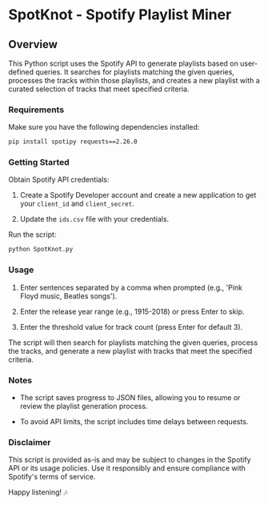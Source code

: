 # SpotKnot - Spotify Playlist Miner

## Overview

This Python script uses the Spotify API to generate playlists based on user-defined queries. It searches for playlists matching the given queries, processes the tracks within those playlists, and creates a new playlist with a curated selection of tracks that meet specified criteria. 

### Requirements

Make sure you have the following dependencies installed:

```bash
pip install spotipy requests==2.26.0
```

### Getting Started 

Obtain Spotify API credentials:

1. Create a Spotify Developer account and create a new application to get your `client_id` and `client_secret`.

2. Update the `ids.csv` file with your credentials.

Run the script: 

```bash
python SpotKnot.py
```

### Usage

1. Enter sentences separated by a comma when prompted (e.g., 'Pink Floyd music, Beatles songs').

2. Enter the release year range (e.g., 1915-2018) or press Enter to skip. 

3. Enter the threshold value for track count (press Enter for default 3).

The script will then search for playlists matching the given queries, process the tracks, and generate a new playlist with tracks that meet the specified criteria.

### Notes

- The script saves progress to JSON files, allowing you to resume or review the playlist generation process.

- To avoid API limits, the script includes time delays between requests.

### Disclaimer

This script is provided as-is and may be subject to changes in the Spotify API or its usage policies. Use it responsibly and ensure compliance with Spotify's terms of service.

Happy listening! 🎶
